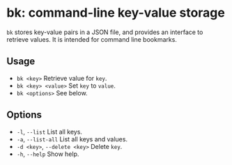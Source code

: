 # bk: command-line key-value storage

`bk` stores key-value pairs in a JSON file, and provides an interface to retrieve values. It is intended for command line bookmarks.

## Usage

- `bk <key>`
    Retrieve value for `key`.
- `bk <key> <value>`
    Set `key` to `value`.
- `bk <options>`
    See below.

## Options

- `-l`, `--list`
    List all keys.
- `-a`, `--list-all`
    List all keys and values.
- `-d <key>`, `--delete <key>`
    Delete `key`.
- `-h`, `--help`
    Show help.
